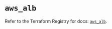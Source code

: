 # `aws_alb`

Refer to the Terraform Registry for docs: [`aws_alb`](https://registry.terraform.io/providers/hashicorp/aws/5.52.0/docs/resources/alb).
